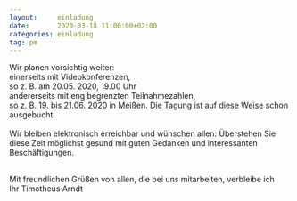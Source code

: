 ```yaml
---
layout:     einladung
date:       2020-03-18 11:00:00+02:00
categories: einladung
tag: pm
---
```


Wir planen vorsichtig weiter:
<br>
einerseits mit Videokonferenzen,
<br>
so z. B. am 20.05. 2020, 19.00 Uhr
<br>
andererseits mit eng begrenzten Teilnahmezahlen,
<br>
so z. B. 19. bis 21.06. 2020 in Meißen. Die Tagung ist auf diese Weise schon ausgebucht.
<br>
<br>
Wir bleiben elektronisch erreichbar
und wünschen allen:
Überstehen Sie diese Zeit möglichst gesund
mit guten Gedanken und interessanten Beschäftigungen.

<br>
Mit freundlichen Grüßen von allen, die bei uns mitarbeiten, verbleibe ich
<br>
Ihr Timotheus Arndt
